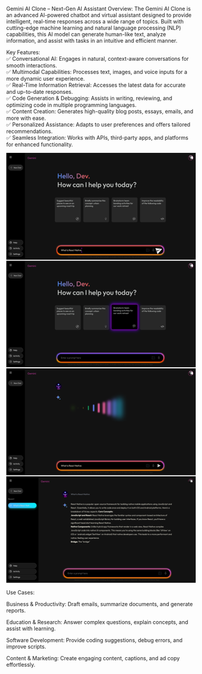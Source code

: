 Gemini AI Clone – Next-Gen AI Assistant Overview: The Gemini AI Clone is an advanced AI-powered chatbot and virtual assistant designed to provide intelligent, real-time responses across a wide range of topics. Built with cutting-edge machine learning and natural language processing (NLP) capabilities, this AI model can generate human-like text, analyze information, and assist with tasks in an intuitive and efficient manner.

Key Features: <br />
✅ Conversational AI: Engages in natural, context-aware conversations for smooth interactions. <br />
✅ Multimodal Capabilities: Processes text, images, and voice inputs for a more dynamic user experience. <br />
✅ Real-Time Information Retrieval: Accesses the latest data for accurate and up-to-date responses.<br />
✅ Code Generation & Debugging: Assists in writing, reviewing, and optimizing code in multiple programming languages. <br />
✅ Content Creation: Generates high-quality blog posts, essays, emails, and more with ease. <br />
✅ Personalized Assistance: Adapts to user preferences and offers tailored recommendations. <br />
✅ Seamless Integration: Works with APIs, third-party apps, and platforms for enhanced functionality.

![Alt Text](https://github.com/roushankumark/Gemini/blob/master/src/assets/Gemini%20Image/1.png)
![Alt Text](https://github.com/roushankumark/Gemini/blob/master/src/assets/Gemini%20Image/2.png)
![Alt Text](https://github.com/roushankumark/Gemini/blob/master/src/assets/Gemini%20Image/3.png)
![Alt Text](https://github.com/roushankumark/Gemini/blob/master/src/assets/Gemini%20Image/4.png)


Use Cases:

Business & Productivity: Draft emails, summarize documents, and generate reports.

Education & Research: Answer complex questions, explain concepts, and assist with learning.

Software Development: Provide coding suggestions, debug errors, and improve scripts.

Content & Marketing: Create engaging content, captions, and ad copy effortlessly.
